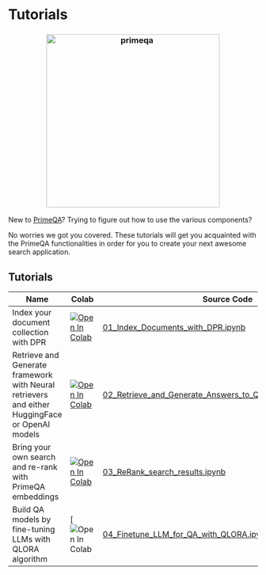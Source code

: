 # Tutorials
<!-- [<i class="fas fa-edit"></i> Edit on GitHub](https://github.com/primeqa/primeqa/edit/main/docs/tutorials/index.md)         -->
<h3 align="center">
    <img width="350" alt="primeqa" src="../_static/img/PrimeQA.png">
</h3>

New to [PrimeQA](https://github.com/primeqa/primeqa)? Trying to figure out how to use the various components? 

No worries we got you covered. These tutorials will get you acquainted with the PrimeQA functionalities in order for you to create your next awesome search application.


## Tutorials
| Name                                     | Colab                                                                                                                                                                                                                                     | Source Code                                                                                                                                      |
| ---------------------------------------- | ----------------------------------------------------------------------------------------------------------------------------------------------------------------------------------------------------------------------------------------- | ------------------------------------------------------------------------------------------------------------------------------------------------ |
| Index your document collection with DPR | [![Open In Colab](https://colab.research.google.com/assets/colab-badge.svg)](https://colab.research.google.com/drive/1itJl5iWJ8fEVK5sqTe_yJu1IQ8KpGkuq#scrollTo=SPqwU9eIigIg)  | [01_Index_Documents_with_DPR.ipynb](01_Index_Documents_with_DPR.ipynb) 
| Retrieve and Generate framework with Neural retrievers and either HuggingFace or OpenAI models | [![Open In Colab](https://colab.research.google.com/assets/colab-badge.svg)](https://colab.research.google.com/drive/1cJ3BzLIdgKbayQFZB4QWTRIF0B92CHYa)  | [02_Retrieve_and_Generate_Answers_to_Questions_with_RAG.ipynb](02_Retrieve_and_Generate_Answers_to_Questions_with_RAG.ipynb)
| Bring your own search and re-rank with PrimeQA embeddings | [![Open In Colab](https://colab.research.google.com/assets/colab-badge.svg)](https://colab.research.google.com/drive/1zPypFF88PNEyFmi-CtQnVHYhZOMdzQVt)  | [03_ReRank_search_results.ipynb](03_ReRank_search_results.ipynb)
| Build QA models by fine-tuning LLMs with QLORA algorithm | [![Open In Colab](https://colab.research.google.com/drive/1qkVvYJOUonE5eLQQozqTkZtHlCqfY6Un)  | [04_Finetune_LLM_for_QA_with_QLORA.ipynb](04_Finetune_LLM_for_QA_with_QLORA.ipynb)


